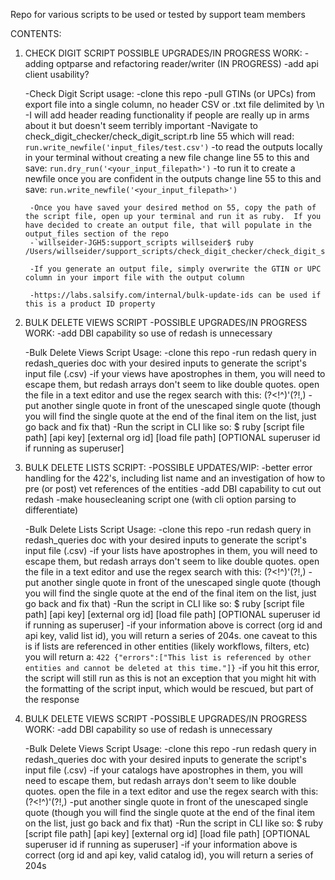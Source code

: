 Repo for various scripts to be used or tested by support team members

CONTENTS:

1. CHECK DIGIT SCRIPT
    POSSIBLE UPGRADES/IN PROGRESS WORK:
    -adding optparse and refactoring reader/writer (IN PROGRESS)
    -add api client usability?
    
    -Check Digit Script usage:
        -clone this repo
        -pull GTINs (or UPCs) from export file into a single column, no header CSV or .txt file delimited by \n
            -I will add header reading functionality if people are really up in arms about it but doesn't seem terribly important
        -Navigate to check_digit_checker/check_digit_script.rb line 55 which will read: 
        `run.write_newfile('input_files/test.csv')`
        -to read the outputs locally in your terminal without creating a new file change line 55 to this and save:
        `run.dry_run('<your_input_filepath>')` 
        -to run it to create a newfile once you are confident in the outputs change line 55 to this and save:
        `run.write_newfile('<your_input_filepath>')`

        -Once you have saved your desired method on 55, copy the path of the script file, open up your terminal and run it as ruby.  If you have decided to create an output file, that will populate in the output_files section of the repo
        -`willseider-JGH5:support_scripts willseider$ ruby /Users/willseider/support_scripts/check_digit_checker/check_digit_script.rb`

        -If you generate an output file, simply overwrite the GTIN or UPC column in your import file with the output column

        -https://labs.salsify.com/internal/bulk-update-ids can be used if this is a product ID property

2. BULK DELETE VIEWS SCRIPT 
    -POSSIBLE UPGRADES/IN PROGRESS WORK:
        -add DBI capability so use of redash is unnecessary

    -Bulk Delete Views Script Usage:
        -clone this repo
        -run redash query in redash_queries doc with your desired inputs to generate the script's input file (.csv)
        -if your views have apostrophes in them, you will need to escape them, but redash arrays don't seem to like double quotes.  open the file in a text editor and use the regex search with this: (?<!^)'(?!,) 
        -put another single quote in front of the unescaped single quote (though you will find the single quote at the end of the final item on the list, just go back and fix that)
        -Run the script in CLI like so: $ ruby [script file path] [api key] [external org id] [load file path] [OPTIONAL superuser id if running as superuser]

3. BULK DELETE LISTS SCRIPT:
    -POSSIBLE UPDATES/WIP:
        -better error handling for the 422's, including list name and an investigation of how to pre (or post) vet references of the entities
        -add DBI capability to cut out redash
        -make housecleaning script one (with cli option parsing to differentiate)
        

    -Bulk Delete Lists Script Usage:
        -clone this repo
        -run redash query in redash_queries doc with your desired inputs to generate the script's input file (.csv)
        -if your lists have apostrophes in them, you will need to escape them, but redash arrays don't seem to like double quotes.  open the file in a text editor and use the regex search with this: (?<!^)'(?!,) 
        -put another single quote in front of the unescaped single quote (though you will find the single quote at the end of the final item on the list, just go back and fix that)
        -Run the script in CLI like so: $ ruby [script file path] [api key] [external org id] [load file path] [OPTIONAL superuser id if running as superuser]
        -if your information above is correct (org id and api key, valid list id), you will return a series of 204s.  one caveat to this is if lists are referenced in other entities (likely workflows, filters, etc) you will return a: 
            `422 {"errors":["This list is referenced by other entities and cannot be deleted at this time."]}`
        -if you hit this error, the script will still run as this is not an exception that you might hit with the formatting of the script input, which would be rescued, but part of the response

4. BULK DELETE VIEWS SCRIPT 
    -POSSIBLE UPGRADES/IN PROGRESS WORK:
        -add DBI capability so use of redash is unnecessary

    -Bulk Delete Views Script Usage:
        -clone this repo
        -run redash query in redash_queries doc with your desired inputs to generate the script's input file (.csv)
        -if your catalogs have apostrophes in them, you will need to escape them, but redash arrays don't seem to like double quotes.  open the file in a text editor and use the regex search with this: (?<!^)'(?!,) 
        -put another single quote in front of the unescaped single quote (though you will find the single quote at the end of the final item on the list, just go back and fix that)
        -Run the script in CLI like so: $ ruby [script file path] [api key] [external org id] [load file path] [OPTIONAL superuser id if running as superuser]
        -if your information above is correct (org id and api key, valid catalog id), you will return a series of 204s 
        
